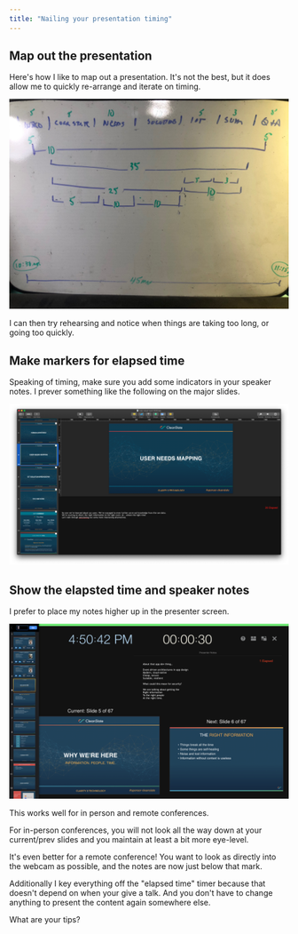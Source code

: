 ```yaml
---
title: "Nailing your presentation timing"
---
```


## Map out the presentation

Here's how I like to map out a presentation. It's not the best, but it does allow me to quickly re-arrange and iterate on timing.

![My Whiteboard Timing Draft](presentation-timeline-sketch.jpg)

I can then try rehearsing and notice when things are taking too long, or going too quickly.

## Make markers for elapsed time

Speaking of timing, make sure you add some indicators in your speaker notes. I prever something like the following on the major slides.

![Timing Marks In Speaker Notes](speaker-note-timing.png)

## Show the elapsted time and speaker notes

I prefer to place my notes higher up in the presenter screen.

![Elapsed Time Target](presenter-display.png)

This works well for in person and remote conferences.

For in-person conferences, you will not look all the way down at your current/prev slides and you maintain at least a bit more eye-level.

It's even better for a remote conference! You want to look as directly into the webcam as possible, and the notes are now just below that mark.

Additionally I key everything off the "elapsed time" timer because that doesn't depend on when your give a talk. And you don't have to change anything to present the content again somewhere else.

What are your tips?
